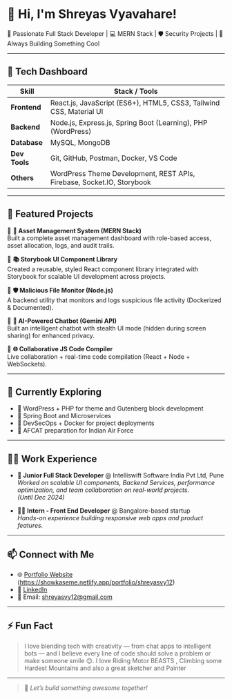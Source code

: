 # 👋 Hi, I'm Shreyas Vyavahare!

🎯 Passionate Full Stack Developer | 💻 MERN Stack | 🛡️ Security Projects | 🚀 Always Building Something Cool

---

## 🧠 Tech Dashboard

| Skill | Stack / Tools |
|------|----------------|
| **Frontend** | React.js, JavaScript (ES6+), HTML5, CSS3, Tailwind CSS, Material UI |
| **Backend** | Node.js, Express.js, Spring Boot (Learning), PHP (WordPress) |
| **Database** | MySQL, MongoDB |
| **Dev Tools** | Git, GitHub, Postman, Docker, VS Code |
| **Others** | WordPress Theme Development, REST APIs, Firebase, Socket.IO, Storybook |

---

## 🧩 Featured Projects

🔸 **🧾 Asset Management System (MERN Stack)**  
Built a complete asset management dashboard with role-based access, asset allocation, logs, and audit trails.

🔸 **📚 Storybook UI Component Library**  
Created a reusable, styled React component library integrated with Storybook for scalable UI development across projects.

🔸 **🛡️ Malicious File Monitor (Node.js)**  
A backend utility that monitors and logs suspicious file activity (Dockerized & Documented).

🔸 **🤖 AI-Powered Chatbot (Gemini API)**  
Built an intelligent chatbot with stealth UI mode (hidden during screen sharing) for enhanced privacy.

🔸 **🌐 Collaborative JS Code Compiler**  
Live collaboration + real-time code compilation (React + Node + WebSockets).

---

## 🚀 Currently Exploring

- 📌 WordPress + PHP for theme and Gutenberg block development 
- 📌 Spring Boot and Microservices
- 📌 DevSecOps + Docker for project deployments
- 📌 AFCAT preparation for Indian Air Force

---

## 🧑‍💻 Work Experience

- 🏢 **Junior Full Stack Developer** @ Intelliswift Software India Pvt Ltd, Pune  
  *Worked on scalable UI components, Backend Services, performance optimization, and team collaboration on real-world projects.*  
  *(Until Dec 2024)*

- 👨‍💻 **Intern - Front End Developer** @ Bangalore-based startup  
  *Hands-on experience building responsive web apps and product features.*

---

## 📫 Connect with Me

- 🌐 [Portfolio Website](#) (https://showkaseme.netlify.app/portfolio/shreyasvy12)
- 💼 [LinkedIn](https://www.linkedin.com/in/shreyas-vyavahare-088096216/)
- 📧 Email: shreyasvy12@gmail.com

---



## ⚡ Fun Fact

> I love blending tech with creativity — from chat apps to intelligent bots — and I believe every line of code should solve a problem or make someone smile 😊.
> I love Riding Motor BEASTS , Climbing some Hardest Mountains and also a great sketcher and Painter

---

> 🚀 *Let’s build something awesome together!*

